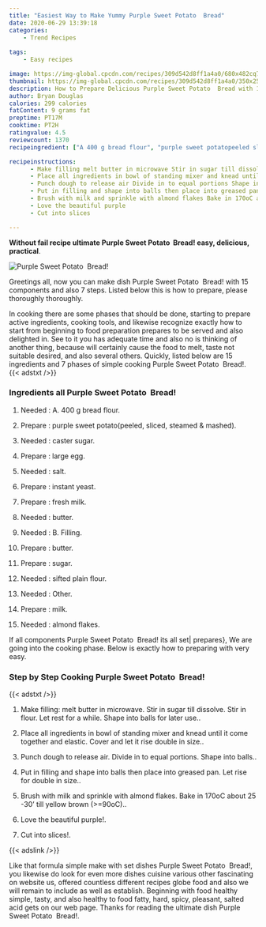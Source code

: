 ```yaml
---
title: "Easiest Way to Make Yummy Purple Sweet Potato  Bread"
date: 2020-06-29 13:39:18
categories:
    - Trend Recipes
    
tags:
    - Easy recipes

image: https://img-global.cpcdn.com/recipes/309d542d8ff1a4a0/680x482cq70/purple-sweet-potato-bread-recipe-main-photo.jpg
thumbnail: https://img-global.cpcdn.com/recipes/309d542d8ff1a4a0/350x250cq70/purple-sweet-potato-bread-recipe-main-photo.jpg
description: How to Prepare Delicious Purple Sweet Potato  Bread with 15 ingredients and 7 stages of easy cooking.
author: Bryan Douglas
calories: 299 calories
fatContent: 9 grams fat
preptime: PT17M
cooktime: PT2H
ratingvalue: 4.5
reviewcount: 1370
recipeingredient: ["A 400 g bread flour", "purple sweet potatopeeled sliced steamed  mashed", "caster sugar", "large egg", "salt", "instant yeast", "fresh milk", "butter", "B Filling", "butter", "sugar", "sifted plain flour", "Other", "milk", "almond flakes"]

recipeinstructions: 
      - Make filling melt butter in microwave Stir in sugar till dissolve Stir in flour Let rest for a while Shape into balls for later use 
      - Place all ingredients in bowl of standing mixer and knead until it come together and elastic Cover and let it rise double in size 
      - Punch dough to release air Divide in to equal portions Shape into balls 
      - Put in filling and shape into balls then place into greased pan Let rise for double in size 
      - Brush with milk and sprinkle with almond flakes Bake in 170oC about 25 30 till yellow brown 90oC 
      - Love the beautiful purple 
      - Cut into slices

---
```




**Without fail recipe ultimate Purple Sweet Potato  Bread! easy, delicious, practical**. 


![Purple Sweet Potato  Bread!](https://img-global.cpcdn.com/recipes/309d542d8ff1a4a0/680x482cq70/purple-sweet-potato-bread-recipe-main-photo.jpg "Purple Sweet Potato  Bread!")




Greetings all, now you can make dish Purple Sweet Potato  Bread! with 15 components and also 7 steps. Listed below this is how to prepare, please thoroughly thoroughly.

In cooking there are some phases that should be done, starting to prepare active ingredients, cooking tools, and likewise recognize exactly how to start from beginning to food preparation prepares to be served and also delighted in. See to it you has adequate time and also no is thinking of another thing, because will certainly cause the food to melt, taste not suitable desired, and also several others. Quickly, listed below are 15 ingredients and 7 phases of simple cooking Purple Sweet Potato  Bread!.
{{< adstxt />}}

### Ingredients all Purple Sweet Potato  Bread!


1. Needed  : A. 400 g bread flour.

1. Prepare  : purple sweet potato(peeled, sliced, steamed &amp; mashed).

1. Needed  : caster sugar.

1. Prepare  : large egg.

1. Needed  : salt.

1. Prepare  : instant yeast.

1. Prepare  : fresh milk.

1. Needed  : butter.

1. Needed  : B. Filling.

1. Prepare  : butter.

1. Prepare  : sugar.

1. Needed  : sifted plain flour.

1. Needed  : Other.

1. Prepare  : milk.

1. Needed  : almond flakes.



If all components Purple Sweet Potato  Bread! its all set| prepares}, We are going into the cooking phase. Below is exactly how to preparing with very easy.

### Step by Step Cooking Purple Sweet Potato  Bread!

{{< adstxt />}}


1. Make filling: melt butter in microwave. Stir in sugar till dissolve. Stir in flour. Let rest for a while. Shape into balls for later use..



1. Place all ingredients in bowl of standing mixer and knead until it come together and elastic. Cover and let it rise double in size..



1. Punch dough to release air. Divide in to equal portions. Shape into balls..



1. Put in filling and shape into balls then place into greased pan. Let rise for double in size..



1. Brush with milk and sprinkle with almond flakes. Bake in 170oC about 25 -30’ till yellow brown (&gt;=90oC)..



1. Love the beautiful purple!.



1. Cut into slices!.





{{< adslink />}}

Like that formula simple make with set dishes Purple Sweet Potato  Bread!, you likewise do look for even more dishes cuisine various other fascinating on website us, offered countless different recipes globe food and also we will remain to include as well as establish. Beginning with food healthy simple, tasty, and also healthy to food fatty, hard, spicy, pleasant, salted acid gets on our web page. Thanks for reading the ultimate dish Purple Sweet Potato  Bread!.
